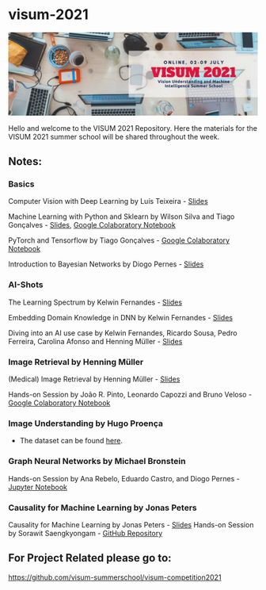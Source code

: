 # visum-2021
![VISUM2021](VISUM2021_banner.png)

Hello and welcome to the VISUM 2021 Repository.
Here the materials for the VISUM 2021 summer school will be shared throughout the week.

## Notes:

### Basics
Computer Vision with Deep Learning by Luís Teixeira - [Slides](https://drive.google.com/file/d/1FMBehM0hHxcDo7wi9tokGErN5hJlPc-p/view?usp=sharing)

Machine Learning with Python and Sklearn by Wilson Silva and Tiago Gonçalves - [Slides](basics/VISUM_basics_Machine_Learning_with_Python_and_Sklearn.pdf), [Google Colaboratory Notebook](https://colab.research.google.com/drive/1ZXYpsBx6y74LULldLLgwcFNdHRkoixtf?usp=sharing)

PyTorch and Tensorflow by Tiago Gonçalves - [Google Colaboratory Notebook](https://colab.research.google.com/drive/1rFqDKcUQaXBO_z6Xoht3taggcbLi47-n?usp=sharing)

Introduction to Bayesian Networks by Diogo Pernes - [Slides](https://github.com/visum-summerschool/visum-2021/blob/main/basics/VISUM_basics_Introduction_Bayesian_Networks.pdf)

### AI-Shots
The Learning Spectrum by Kelwin Fernandes - [Slides](https://github.com/visum-summerschool/visum-2021/blob/main/ai-shots/AS1_VISUM__Learning_Spectrum.pdf)

Embedding Domain Knowledge in DNN by Kelwin Fernandes - [Slides](https://github.com/visum-summerschool/visum-2021/blob/main/ai-shots/AS2_VISUM__Embedding_Domain_Knowledge.pdf)

Diving into an AI use case by Kelwin Fernandes, Ricardo Sousa, Pedro Ferreira, Carolina Afonso and Henning Müller - [Slides](https://github.com/visum-summerschool/visum-2021/blob/main/ai-shots/AS3_VISUM__Diving_Into_an_AI_Use_Case.pdf)

### Image Retrieval by Henning Müller
(Medical) Image Retrieval by Henning Müller - [Slides](https://github.com/visum-summerschool/visum-2021/blob/main/image-retrieval/presentationVisumSummerSchool2021_Henning.pdf)

Hands-on Session by João R. Pinto, Leonardo Capozzi and Bruno Veloso - [Google Colaboratory Notebook](https://bit.ly/visum_image_retrieval_complete)

### Image Understanding by Hugo Proença
* The dataset can be found [here](https://drive.google.com/file/d/1MDXSL97hyr6daBZUHdqJxGi8XL7S7StQ/view?usp=sharing).

### Graph Neural Networks by Michael Bronstein
Hands-on Session by Ana Rebelo, Eduardo Castro, and Diogo Pernes - [Jupyter Notebook](https://github.com/visum-summerschool/visum-2021/blob/main/graph-neural-networks/Hands_On_Session.ipynb)

### Causality for Machine Learning by Jonas Peters
Causality for Machine Learning by Jonas Peters - [Slides](https://github.com/visum-summerschool/visum-2021/blob/main/causality-ml/virtualJonasJames.pdf)
Hands-on Session by Sorawit Saengkyongam - [GitHub Repository](https://github.com/CoCaLa/causality-tutorial-exercises)

## For Project Related please go to:
https://github.com/visum-summerschool/visum-competition2021
